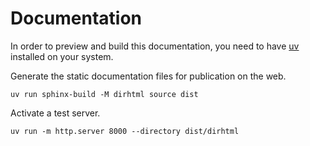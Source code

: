 # Documentation

In order to preview and build this documentation, you need to have [uv](https://docs.astral.sh/uv/getting-started/installation/) installed on your system.

Generate the static documentation files for publication on the web.

```shell
uv run sphinx-build -M dirhtml source dist
```

Activate a test server.

```shell
uv run -m http.server 8000 --directory dist/dirhtml
```
